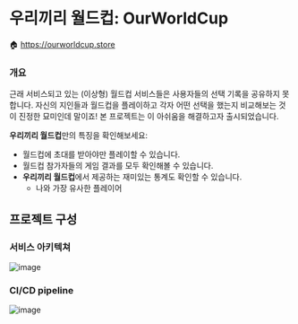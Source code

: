 # 우리끼리 월드컵: OurWorldCup
🏠 https://ourworldcup.store
### 개요
근래 서비스되고 있는 (이상형) 월드컵 서비스들은 사용자들의 선택 기록을 공유하지 못합니다. 자신의 지인들과 월드컵을 플레이하고 각자 어떤 선택을 했는지 비교해보는 것이 진정한 묘미인데 말이죠! 
본 프로젝트는 이 아쉬움을 해결하고자 출시되었습니다.

**우리끼리 월드컵**만의 특징을 확인해보세요:
- 월드컵에 초대를 받아야만 플레이할 수 있습니다.
- 월드컵 참가자들의 게임 결과를 모두 확인해볼 수 있습니다.
- **우리끼리 월드컵**에서 제공하는 재미있는 통계도 확인할 수 있습니다.
  - 나와 가장 유사한 플레이어
 
## 프로젝트 구성
### 서비스 아키텍쳐
![image](https://github.com/dbwp031/OurWorldCup/assets/65337423/d3714011-9b0b-4fcb-bcb5-54e0e8b8b3fa)
### CI/CD pipeline
![image](https://github.com/dbwp031/OurWorldCup/assets/65337423/56c49c74-80d6-495e-819d-32654e0715ed)
